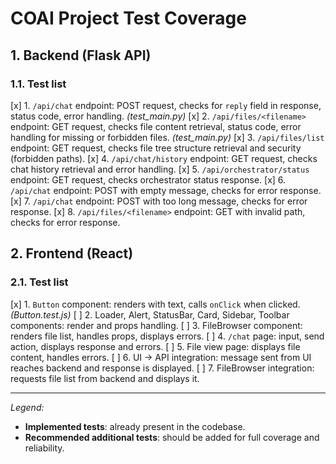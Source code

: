 # COAI Project Test Coverage


## 1. Backend (Flask API)

### 1.1. Test list
[x] 1. `/api/chat` endpoint: POST request, checks for `reply` field in response, status code, error handling. *(test_main.py)*
[x] 2. `/api/files/<filename>` endpoint: GET request, checks file content retrieval, status code, error handling for missing or forbidden files. *(test_main.py)*
[x] 3. `/api/files/list` endpoint: GET request, checks file tree structure retrieval and security (forbidden paths).
[x] 4. `/api/chat/history` endpoint: GET request, checks chat history retrieval and error handling.
[x] 5. `/api/orchestrator/status` endpoint: GET request, checks orchestrator status response.
[x] 6. `/api/chat` endpoint: POST with empty message, checks for error response.
[x] 7. `/api/chat` endpoint: POST with too long message, checks for error response.
[x] 8. `/api/files/<filename>` endpoint: GET with invalid path, checks for error response.

## 2. Frontend (React)

### 2.1. Test list
[x] 1. `Button` component: renders with text, calls `onClick` when clicked. *(Button.test.js)*
[ ] 2. Loader, Alert, StatusBar, Card, Sidebar, Toolbar components: render and props handling.
[ ] 3. FileBrowser component: renders file list, handles props, displays errors.
[ ] 4. `/chat` page: input, send action, displays response and errors.
[ ] 5. File view page: displays file content, handles errors.
[ ] 6. UI → API integration: message sent from UI reaches backend and response is displayed.
[ ] 7. FileBrowser integration: requests file list from backend and displays it.

---

*Legend:*
- **Implemented tests**: already present in the codebase.
- **Recommended additional tests**: should be added for full coverage and reliability.
